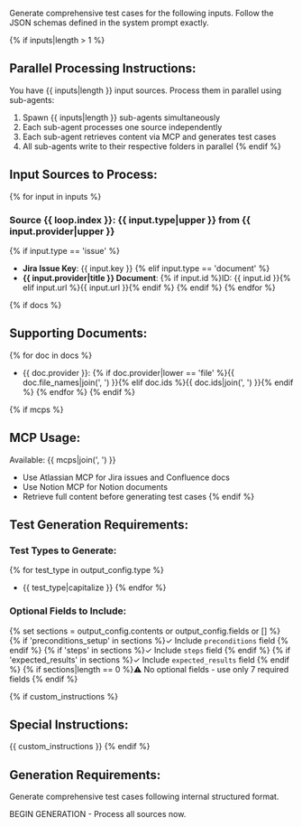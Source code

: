 Generate comprehensive test cases for the following inputs. Follow the JSON schemas defined in the system prompt exactly.

{% if inputs|length > 1 %}
## Parallel Processing Instructions:
You have {{ inputs|length }} input sources. Process them in parallel using sub-agents:
1. Spawn {{ inputs|length }} sub-agents simultaneously
2. Each sub-agent processes one source independently
3. Each sub-agent retrieves content via MCP and generates test cases
4. All sub-agents write to their respective folders in parallel
{% endif %}

## Input Sources to Process:
{% for input in inputs %}
### Source {{ loop.index }}: {{ input.type|upper }} from {{ input.provider|upper }}
{% if input.type == 'issue' %}
- **Jira Issue Key**: {{ input.key }}
{% elif input.type == 'document' %}
- **{{ input.provider|title }} Document**: {% if input.id %}ID: {{ input.id }}{% elif input.url %}{{ input.url }}{% endif %}
{% endif %}
{% endfor %}

{% if docs %}
## Supporting Documents:
{% for doc in docs %}
- {{ doc.provider }}: {% if doc.provider|lower == 'file' %}{{ doc.file_names|join(', ') }}{% elif doc.ids %}{{ doc.ids|join(', ') }}{% endif %}
{% endfor %}
{% endif %}

{% if mcps %}
## MCP Usage:
Available: {{ mcps|join(', ') }}
- Use Atlassian MCP for Jira issues and Confluence docs
- Use Notion MCP for Notion documents
- Retrieve full content before generating test cases
{% endif %}

## Test Generation Requirements:

### Test Types to Generate:
{% for test_type in output_config.type %}
- {{ test_type|capitalize }}
{% endfor %}

### Optional Fields to Include:
{% set sections = output_config.contents or output_config.fields or [] %}
{% if 'preconditions_setup' in sections %}✓ Include `preconditions` field
{% endif %}
{% if 'steps' in sections %}✓ Include `steps` field
{% endif %}
{% if 'expected_results' in sections %}✓ Include `expected_results` field
{% endif %}
{% if sections|length == 0 %}⚠️ No optional fields - use only 7 required fields
{% endif %}

{% if custom_instructions %}
## Special Instructions:
{{ custom_instructions }}
{% endif %}

## Generation Requirements:
Generate comprehensive test cases following internal structured format.

BEGIN GENERATION - Process all sources now.
